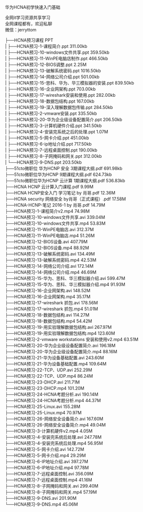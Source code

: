 华为HCNA初学快速入门基础

全网it学习资源共享学习<br>全网课程都有，欢迎私聊<br>微信：jerryttom<br>

├──HCNA预习课程 PPT<br> | ├──HCNA预习-1-课程简介.ppt 311.00kb<br> | ├──HCNA预习-10-windows文件共享.ppt 359.50kb<br> | ├──HCNA预习-11-WinPE电脑店制作.ppt 466.50kb<br> | ├──HCNA预习-12-BIOS调整.ppt 2.25M<br> | ├──HCNA预习-13-破解系统密码.ppt 1016.50kb<br> | ├──HCNA预习-14-网络公司介绍.ppt 501.00kb<br> | ├──HCNA预习-15-思科、华为、华三模拟器的安装.ppt 839.50kb<br> | ├──HCNA预习-16-企业网架构.ppt 703.00kb<br> | ├──HCNA预习-17-wireshark安装和使用.ppt 282.00kb<br> | ├──HCNA预习-18-数据包结构.ppt 167.00kb<br> | ├──HCNA预习-19-深入理解数据包传输.ppt 284.50kb<br> | ├──HCNA预习-2-vmware安装.ppt 335.50kb<br> | ├──HCNA预习-20-华为企业级设备配置简介.ppt 206.50kb<br> | ├──HCNA预习-3-计算机硬件介绍.ppt 341.50kb<br> | ├──HCNA预习-4-安装完系统之后的处理.ppt 1.07M<br> | ├──HCNA预习-5-网卡介绍.ppt 451.00kb<br> | ├──HCNA预习-6-ip地址介绍.ppt 717.50kb<br> | ├──HCNA预习-7-远程桌面控制.ppt 190.00kb<br> | ├──HCNA预习-8-子网掩码和网关.ppt 312.00kb<br> | └──HCNA预习-9-DNS.ppt 203.50kb<br> ├──51cto微职位 华为HCNP 安全 3期课程大纲.pdf 691.98kb<br> ├──51cto微职位华为HCNP 9期课程大纲.pdf 624.73kb<br> ├──51cto微职位华为HCNP 云计算 1期课程大纲.pdf 536.83kb<br> ├──HCNA HCNP 云计算入门课程.pdf 9.99M<br> ├──HCNA HCNP安全入门 学习笔记 by 肖哥.pdf 12.36M<br> ├──HCNA security 网络安全 by肖哥（正式课程）.pdf 17.58M<br> ├──HCNA-HCNP-笔记 2016-1 by 肖哥.pdf 14.79M<br> ├──HCNA预习-1-课程简介v2.mp4 74.98M<br> ├──HCNA预习-10-windows文件共享.avi 339.04M<br> ├──HCNA预习-10-windows文件共享.mp4 53.83M<br> ├──HCNA预习-11-WinPE电脑店.avi 312.37M<br> ├──HCNA预习-11-WinPE电脑店.mp4 51.26M<br> ├──HCNA预习-12-BIOS设备.avi 407.79M<br> ├──HCNA预习-12-BIOS设备.mp4 88.92M<br> ├──HCNA预习-13-破解系统密码.avi 134.49M<br> ├──HCNA预习-13-破解系统密码.mp4 42.53M<br> ├──HCNA预习-14-网络公司介绍.avi 172.14M<br> ├──HCNA预习-14-网络公司介绍.mp4 46.69M<br> ├──HCNA预习-15-华为、思科、华三模拟器介绍.avi 599.47M<br> ├──HCNA预习-15-华为、思科、华三模拟器介绍.mp4 91.93M<br> ├──HCNA预习-16-企业网架构.avi 148.52M<br> ├──HCNA预习-16-企业网架构.mp4 35.17M<br> ├──HCNA预习-17-wireshark 抓包.avi 178.56M<br> ├──HCNA预习-17-wireshark 抓包.mp4 51.01M<br> ├──HCNA预习-18-数据包结构.avi 114.27M<br> ├──HCNA预习-18-数据包结构.mp4 54.42M<br> ├──HCNA预习-19-用实验理解数据包结构.avi 267.97M<br> ├──HCNA预习-19-用实验理解数据包结构.mp4 123.60M<br> ├──HCNA预习-2-vmware workstations 安装和使用v2.mp4 63.51M<br> ├──HCNA预习-20-华为企业级设备配置简介.avi 196.18M<br> ├──HCNA预习-20-华为企业级设备配置简介.mp4 88.16M<br> ├──HCNA预习-21-华为设备基础配置.avi 243.60M<br> ├──HCNA预习-21-华为设备基础配置.mp4 109.64M<br> ├──HCNA预习-22-TCP、UDP.avi 252.29M<br> ├──HCNA预习-22-TCP、UDP.mp4 86.24M<br> ├──HCNA预习-23-DHCP.avi 211.71M<br> ├──HCNA预习-23-DHCP.mp4 101.20M<br> ├──HCNA预习-24-HCNA考题分析.avi 190.14M<br> ├──HCNA预习-24-HCNA考题分析.mp4 44.37M<br> ├──HCNA预习-25-Linux.avi 155.28M<br> ├──HCNA预习-25-Linux.mp4 70.97M<br> ├──HCNA预习-26-网络安全设备简介.avi 167.60M<br> ├──HCNA预习-26-网络安全设备简介.mp4 49.04M<br> ├──HCNA预习-3-计算机硬件v2.mp4 4.05M<br> ├──HCNA预习-4-安装完系统后处理.avi 247.78M<br> ├──HCNA预习-4-安装完系统后处理.mp4 56.95M<br> ├──HCNA预习-5-网卡介绍.avi 142.72M<br> ├──HCNA预习-5-网卡介绍.mp4 29.29M<br> ├──HCNA预习-6-IP地址介绍.avi 397.27M<br> ├──HCNA预习-6-IP地址介绍.mp4 97.78M<br> ├──HCNA预习-7-远程桌面控制.avi 356.09M<br> ├──HCNA预习-7-远程桌面控制.mp4 41.16M<br> ├──HCNA预习-8-子网掩码和网关.avi 299.40M<br> ├──HCNA预习-8-子网掩码和网关.mp4 57.19M<br> ├──HCNA预习-9-DNS.avi 201.90M<br> └──HCNA预习-9-DNS.mp4 45.06M
